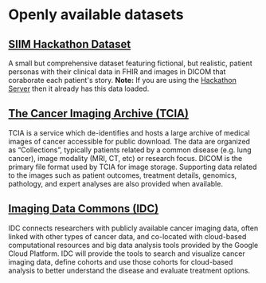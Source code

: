 # Openly available datasets

## [SIIM Hackathon Dataset](https://github.com/ImagingInformatics/hackathon-dataset) 
A small but comprehensive dataset featuring fictional, but realistic, patient personas with their clinical data in FHIR and images in DICOM that coraborate each patient's story.
**Note:** If you are using the [Hackathon Server](../getting-started/hackathon-server.md) then it already has this data loaded.

## [The Cancer Imaging Archive (TCIA)](http://www.cancerimagingarchive.net/)
TCIA is a service which de-identifies and hosts a large archive of medical images of cancer accessible for public download. The data are organized as “Collections”, typically patients related by a common disease (e.g. lung cancer), image modality (MRI, CT, etc) or research focus. DICOM is the primary file format used by TCIA for image storage. Supporting data related to the images such as patient outcomes, treatment details, genomics, pathology, and expert analyses are also provided when available.

## [Imaging Data Commons (IDC)](https://datacommons.cancer.gov/repository/imaging-data-commons)
IDC connects researchers with publicly available cancer imaging data, often linked with other types of cancer data, and co-located with cloud-based computational resources and big data analysis tools provided by the Google Cloud Platform. IDC will provide the tools to search and visualize cancer imaging data, define cohorts and use those cohorts for cloud-based analysis to better understand the disease and evaluate treatment options.